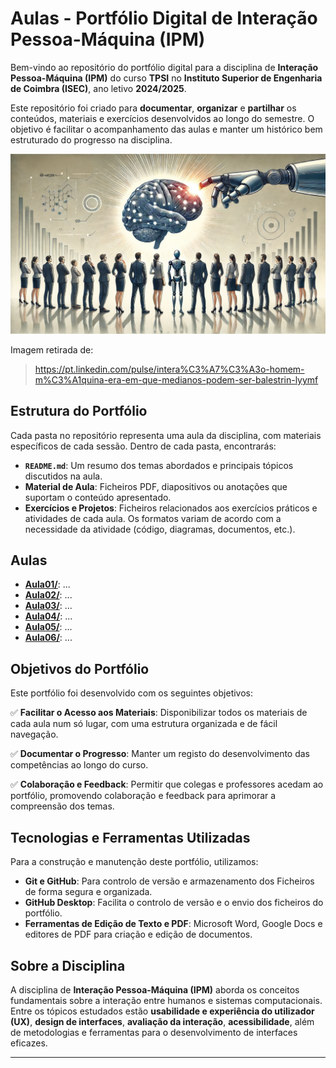 # Aulas - Portfólio Digital de Interação Pessoa-Máquina (IPM)

Bem-vindo ao repositório do portfólio digital para a disciplina de **Interação Pessoa-Máquina (IPM)** do curso **TPSI** no **Instituto Superior de Engenharia de Coimbra (ISEC)**, ano letivo **2024/2025**.

Este repositório foi criado para **documentar**, **organizar** e **partilhar** os conteúdos, materiais e exercícios desenvolvidos ao longo do semestre. O objetivo é facilitar o acompanhamento das aulas e manter um histórico bem estruturado do progresso na disciplina.

![SO Imagem](./Imagens/IPM.png)

Imagem retirada de:
> https://pt.linkedin.com/pulse/intera%C3%A7%C3%A3o-homem-m%C3%A1quina-era-em-que-medianos-podem-ser-balestrin-lyymf

## Estrutura do Portfólio

Cada pasta no repositório representa uma aula da disciplina, com materiais específicos de cada sessão. Dentro de cada pasta, encontrarás:

- **`README.md`**: Um resumo dos temas abordados e principais tópicos discutidos na aula.
- **Material de Aula**: Ficheiros PDF, diapositivos ou anotações que suportam o conteúdo apresentado.
- **Exercícios e Projetos**: Ficheiros relacionados aos exercícios práticos e atividades de cada aula. Os formatos variam de acordo com a necessidade da atividade (código, diagramas, documentos, etc.).

## Aulas
- **[Aula01/](https://github.com/FilipeJeronimo/Portfolio-IPM/tree/main/2025-02%20-%20Fevereiro/21fev)**: ...
- **[Aula02/](https://github.com/FilipeJeronimo/Portfolio-IPM/tree/main/2025-02%20-%20Fevereiro/28fev)**: ...
- **[Aula03/](https://github.com/FilipeJeronimo/Portfolio-IPM/tree/main/2025-03%20-%20Março/07Mar)**: ...
- **[Aula04/](https://github.com/FilipeJeronimo/Portfolio-IPM/tree/main/2025-03%20-%20Mar%C3%A7o/14Mar)**: ...
- **[Aula05/](https://github.com/FilipeJeronimo/Portfolio-IPM/tree/main/2025-03%20-%20Mar%C3%A7o/21Mar)**: ...
- **[Aula06/](https://github.com/FilipeJeronimo/Portfolio-IPM/tree/main/2025-03%20-%20Mar%C3%A7o/28Mar)**: ...
<!-- - **[Aula07/](https://github.com/FilipeJeronimo/Portfolio-IPM/tree/main/2025-04%20-%20Abril/04Abr)**: ... -->

## Objetivos do Portfólio

Este portfólio foi desenvolvido com os seguintes objetivos:

✅ **Facilitar o Acesso aos Materiais**: Disponibilizar todos os materiais de cada aula num só lugar, com uma estrutura organizada e de fácil navegação.

✅ **Documentar o Progresso**: Manter um registo do desenvolvimento das competências ao longo do curso.

✅ **Colaboração e Feedback**: Permitir que colegas e professores acedam ao portfólio, promovendo colaboração e feedback para aprimorar a compreensão dos temas.

## Tecnologias e Ferramentas Utilizadas

Para a construção e manutenção deste portfólio, utilizamos:

- **Git e GitHub**: Para controlo de versão e armazenamento dos Ficheiros de forma segura e organizada.
- **GitHub Desktop**: Facilita o controlo de versão e o envio dos ficheiros do portfólio.
- **Ferramentas de Edição de Texto e PDF**: Microsoft Word, Google Docs e editores de PDF para criação e edição de documentos.

## Sobre a Disciplina

A disciplina de **Interação Pessoa-Máquina (IPM)** aborda os conceitos fundamentais sobre a interação entre humanos e sistemas computacionais. Entre os tópicos estudados estão **usabilidade e experiência do utilizador (UX)**, **design de interfaces**, **avaliação da interação**, **acessibilidade**, além de metodologias e ferramentas para o desenvolvimento de interfaces eficazes.

---


